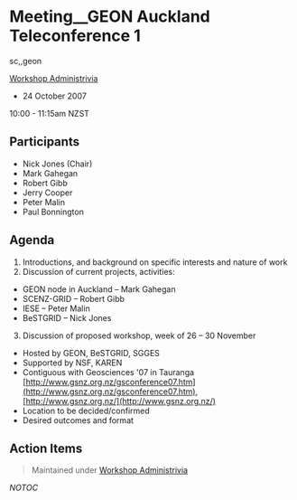 # Meeting__GEON Auckland Teleconference 1

sc,,geon

[Workshop Administrivia](/wiki/spaces/BeSTGRID/pages/3816950943)

- 24 October 2007

10:00 - 11:15am NZST

## Participants

- Nick Jones (Chair)
- Mark Gahegan
- Robert Gibb
- Jerry Cooper
- Peter Malin
- Paul Bonnington

## Agenda

1. Introductions, and background on specific interests and nature of work
2. Discussion of current projects, activities:
	
- GEON node in Auckland – Mark Gahegan
- SCENZ-GRID – Robert Gibb
- IESE – Peter Malin
- BeSTGRID – Nick Jones
3. Discussion of proposed workshop, week of 26 – 30 November
	
- Hosted by GEON, BeSTGRID, SGGES
- Supported by NSF, KAREN
- Contiguous with Geosciences '07 in Tauranga [http://www.gsnz.org.nz/gsconference07.htm](http://www.gsnz.org.nz/gsconference07.htm), [http://www.gsnz.org.nz/](http://www.gsnz.org.nz/)
- Location to be decided/confirmed
- Desired outcomes and format

## Action Items

>  Maintained under [Workshop Administrivia](/wiki/spaces/BeSTGRID/pages/3816950943)

_*NOTOC*_

